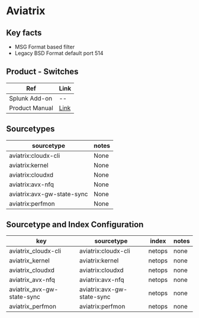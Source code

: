 # Aviatrix

## Key facts
* MSG Format based filter
* Legacy BSD Format default port 514

## Product - Switches

| Ref            | Link                                                                                                    |
|----------------|---------------------------------------------------------------------------------------------------------|
| Splunk Add-on  | --                                    |
| Product Manual | [Link](https://docs.aviatrix.com/documentation/latest/controller-platform-administration/aviatrix-logging.html?expand=true#log-management-system-formats)   |

## Sourcetypes

| sourcetype     | notes                                                                                                   |
|----------------|---------------------------------------------------------------------------------------------------------|
| aviatrix:cloudx-cli       | None                                                                                         |
| aviatrix:kernel      | None                                                                                         |
| aviatrix:cloudxd      | None                                                                                         |
| aviatrix:avx-nfq     | None                                                                                         |
| aviatrix:avx-gw-state-sync     | None                                                                                         |
| aviatrix:perfmon    | None                                                                                         |

## Sourcetype and Index Configuration

| key            | sourcetype     | index          | notes          |
|----------------|----------------|----------------|----------------|
| aviatrix_cloudx-cli | aviatrix:cloudx-cli       |     netops     | none          |
| aviatrix_kernel     |   aviatrix:kernel         |    netops      | none          |
| aviatrix_cloudxd    |  aviatrix:cloudxd         |    netops      | none          |
| aviatrix_avx-nfq    |   aviatrix:avx-nfq        |     netops     | none          |
| aviatrix_avx-gw-state-sync |   aviatrix:avx-gw-state-sync     |    netops   | none          |
| aviatrix_perfmon    |   aviatrix:perfmon        |    netops      | none          |
